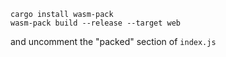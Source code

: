 ```
cargo install wasm-pack
wasm-pack build --release --target web
```

and uncomment the "packed" section of `index.js`
